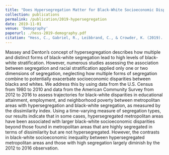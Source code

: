 ```yaml
---
title: "Does Hypersegregation Matter for Black-White Socioeconomic Disparities?"
collection: publications
permalink: /publication/2019-hypersegregation
date: 2019-11-01
venue: 'Demography'
paperurl: ./hess-2019-demography.pdf
citation: "Hess, C., Gabriel, R., Leibbrand, C., & Crowder, K. (2019). Does Hypersegregation Matter for Black-White Socioeconomic Disparities?. Demography, 56(6), 2169-2191."
---
```


Massey and Denton’s concept of hypersegregation describes how multiple and distinct forms of black-white segregation lead to high levels of black-white stratification. However, numerous studies assessing the association between segregation and racial stratification applied only one or two dimensions of segregation, neglecting how multiple forms of segregation combine to potentially exacerbate socioeconomic disparities between blacks and whites. We address this by using data from the U.S. Census from 1980 to 2010 and data from the American Community Survey from 2012 to 2016 to assess trajectories for black-white disparities in educational attainment, employment, and neighborhood poverty between metropolitan areas with hypersegregation and black-white segregation, as measured by the dissimilarity index. Using a time-varying measure of segregation types, our results indicate that in some cases, hypersegregated metropolitan areas have been associated with larger black-white socioeconomic disparities beyond those found in metropolitan areas that are highly segregated in terms of dissimilarity but are not hypersegregated. However, the contrasts in black-white socioeconomic inequality between hypersegregated metropolitan areas and those with high segregation largely diminish by the 2012 to 2016 observation.
